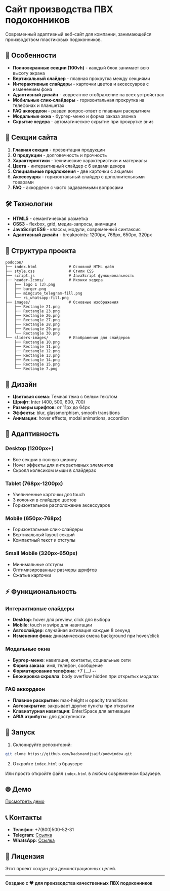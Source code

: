 # Сайт производства ПВХ подоконников

Современный адаптивный веб-сайт для компании, занимающейся производством пластиковых подоконников.

## 🚀 Особенности

- **Полноэкранные секции (100vh)** - каждый блок занимает всю высоту экрана
- **Вертикальный слайдер** - плавная прокрутка между секциями
- **Интерактивные слайдеры** - карточки цветов и аксессуаров с изменением фона
- **Адаптивный дизайн** - корректное отображение на всех устройствах
- **Мобильные слик-слайдеры** - горизонтальная прокрутка на телефонах и планшетах
- **FAQ аккордеон** - раздел вопрос-ответ с плавным раскрытием
- **Модальные окна** - бургер-меню и форма заказа звонка
- **Скрытие хедера** - автоматическое скрытие при прокрутке вниз

## 📱 Секции сайта

1. **Главная секция** - презентация продукции
2. **О продукции** - долговечность и прочность 
3. **Характеристики** - технические характеристики и материалы
4. **Цвета** - интерактивный слайдер с 6 видами декора
5. **Специальные предложения** - две карточки с акциями
6. **Аксессуары** - горизонтальный слайдер с дополнительными товарами
7. **FAQ** - аккордеон с часто задаваемыми вопросами

## 🛠 Технологии

- **HTML5** - семантическая разметка
- **CSS3** - flexbox, grid, медиа-запросы, анимации
- **JavaScript ES6** - классы, модули, современный синтаксис
- **Адаптивный дизайн** - breakpoints: 1200px, 768px, 650px, 320px

## 📂 Структура проекта

```
podocon/
├── index.html              # Основной HTML файл
├── style.css               # Стили CSS
├── script.js               # JavaScript функциональность
├── header-Icons/           # Иконки хедера
│   ├── logo 1 (3).png
│   ├── burger.png
│   ├── mingcute_telegram-fill.png
│   └── ri_whatsapp-fill.png
├── images/                 # Основные изображения
│   ├── Rectangle 21.png
│   ├── Rectangle 23.png
│   ├── Rectangle 26.png
│   ├── Rectangle 27.png
│   ├── Rectangle 28.png
│   ├── Rectangle 29.png
│   └── Rectangle 30.png
└── sliders-images/         # Изображения для слайдеров
    ├── Rectangle 10.png
    ├── Rectangle 11.png
    ├── Rectangle 12.png
    ├── Rectangle 13.png
    ├── Rectangle 14.png
    ├── Rectangle 15.png
    └── Rectangle 7.png
```

## 🎨 Дизайн

- **Цветовая схема**: Темная тема с белым текстом
- **Шрифт**: Inter (400, 500, 600, 700)
- **Размеры шрифтов**: от 11px до 64px
- **Эффекты**: blur, glassmorphism, smooth transitions
- **Анимации**: hover effects, modal animations, accordion

## 📱 Адаптивность

### Desktop (1200px+)
- Все секции в полную ширину
- Hover эффекты для интерактивных элементов
- Скролл колесиком мыши в слайдерах

### Tablet (768px-1200px)
- Увеличенные карточки для touch
- 3 колонки в слайдере цветов
- Горизонтальное расположение аксессуаров

### Mobile (650px-768px) 
- Горизонтальные слик-слайдеры
- Вертикальный layout секций
- Компактный текст и отступы

### Small Mobile (320px-650px)
- Минимальные отступы
- Оптимизированные размеры шрифтов
- Сжатые карточки

## ⚡ Функциональность

### Интерактивные слайдеры
- **Desktop**: hover для preview, click для выбора
- **Mobile**: touch и swipe для навигации
- **Автослайдер**: случайная активация каждые 8 секунд
- **Изменение фона**: динамическая смена background при hover/click

### Модальные окна
- **Бургер-меню**: навигация, контакты, социальные сети
- **Форма заказа**: имя, телефон, сообщение
- **Форматирование телефона**: +7 (___) ___-__-__
- **Блокировка скролла**: body overflow hidden при открытых модалах

### FAQ аккордеон
- **Плавное раскрытие**: max-height и opacity transitions
- **Автозакрытие**: закрывает другие пункты при открытии
- **Клавиатурная навигация**: Enter/Space для активации
- **ARIA атрибуты**: для доступности

## 🚀 Запуск

1. Склонируйте репозиторий:
```bash
git clone https://github.com/kadsnandjsaif/podwindow.git
```

2. Откройте `index.html` в браузере

Или просто откройте файл `index.html` в любом современном браузере.

## 🌐 Демо

[Посмотреть демо](https://kadsnandjsaif.github.io/podwindow)

## 📞 Контакты

- **Телефон**: +7(800)500-52-31
- **Telegram**: [Ссылка](https://t.me/username)
- **WhatsApp**: [Ссылка](https://wa.me/78005005231)

## 📝 Лицензия

Этот проект создан для демонстрационных целей.

---

**Создано с ❤️ для производства качественных ПВХ подоконников** 